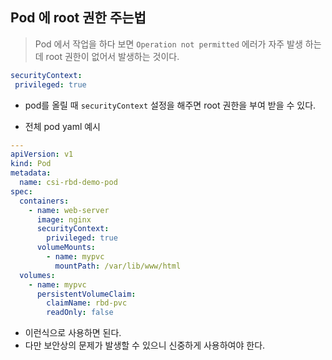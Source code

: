 ## Pod 에 root 권한 주는법

> Pod 에서 작업을 하다 보면 `Operation not permitted` 에러가 자주 발생 하는데 root 권한이 없어서 발생하는 것이다.

```yaml
securityContext:
 privileged: true
```

- pod를 올릴 때 `securityContext`  설정을 해주면 root 권한을 부여 받을 수 있다.

- 전체 pod yaml 예시

```yaml
---
apiVersion: v1
kind: Pod
metadata:
  name: csi-rbd-demo-pod
spec:
  containers:
    - name: web-server
      image: nginx
      securityContext:
        privileged: true
      volumeMounts:
        - name: mypvc
          mountPath: /var/lib/www/html
  volumes:
    - name: mypvc
      persistentVolumeClaim:
        claimName: rbd-pvc
        readOnly: false
```

- 이런식으로 사용하면 된다.
- 다만 보안상의 문제가 발생할 수 있으니 신중하게 사용하여야 한다.